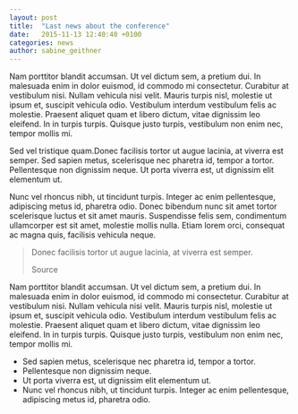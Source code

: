 ```yaml
---
layout: post
title:  "Last news about the conference"
date:   2015-11-13 12:40:40 +0100
categories: news
author: sabine_geithner
---
```

Nam porttitor blandit accumsan. Ut vel dictum sem, a pretium dui. In malesuada enim in dolor euismod, id commodo mi consectetur. Curabitur at vestibulum nisi. Nullam vehicula nisi velit. Mauris turpis nisl, molestie ut ipsum et, suscipit vehicula odio. Vestibulum interdum vestibulum felis ac molestie. Praesent aliquet quam et libero dictum, vitae dignissim leo eleifend. In in turpis turpis. Quisque justo turpis, vestibulum non enim nec, tempor mollis mi. 

<!-- more -->

Sed vel tristique quam.Donec facilisis tortor ut augue lacinia, at viverra est semper. Sed sapien metus, scelerisque nec pharetra id, tempor a tortor. Pellentesque non dignissim neque. Ut porta viverra est, ut dignissim elit elementum ut. 

Nunc vel rhoncus nibh, ut tincidunt turpis. Integer ac enim pellentesque, adipiscing metus id, pharetra odio. Donec bibendum nunc sit amet tortor scelerisque luctus et sit amet mauris. Suspendisse felis sem, condimentum ullamcorper est sit amet, molestie mollis nulla. Etiam lorem orci, consequat ac magna quis, facilisis vehicula neque.

> Donec facilisis tortor ut augue lacinia, at viverra est semper.
>
> Source

Nam porttitor blandit accumsan. Ut vel dictum sem, a pretium dui. In malesuada enim in dolor euismod, id commodo mi consectetur. Curabitur at vestibulum nisi. Nullam vehicula nisi velit. Mauris turpis nisl, molestie ut ipsum et, suscipit vehicula odio. Vestibulum interdum vestibulum felis ac molestie. Praesent aliquet quam et libero dictum, vitae dignissim leo eleifend. In in turpis turpis. Quisque justo turpis, vestibulum non enim nec, tempor mollis mi.


* Sed sapien metus, scelerisque nec pharetra id, tempor a tortor.
* Pellentesque non dignissim neque. 
* Ut porta viverra est, ut dignissim elit elementum ut. 
* Nunc vel rhoncus nibh, ut tincidunt turpis. Integer ac enim pellentesque, adipiscing metus id, pharetra odio. 

